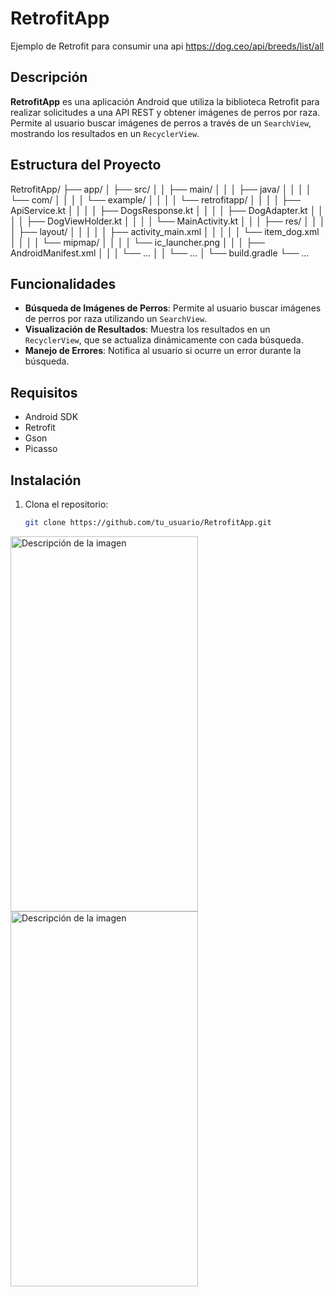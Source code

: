 # RetrofitApp
Ejemplo de Retrofit para consumir una api https://dog.ceo/api/breeds/list/all

## Descripción
**RetrofitApp** es una aplicación Android que utiliza la biblioteca Retrofit para realizar solicitudes a una API REST y obtener imágenes de perros por raza. Permite al usuario buscar imágenes de perros a través de un `SearchView`, mostrando los resultados en un `RecyclerView`.

## Estructura del Proyecto

RetrofitApp/ ├── app/ │ ├── src/ │ │ ├── main/ │ │ │ ├── java/ │ │ │ │ └── com/ │ │ │ │ └── example/ │ │ │ │ └── retrofitapp/ │ │ │ │ ├── ApiService.kt │ │ │ │ ├── DogsResponse.kt │ │ │ │ ├── DogAdapter.kt │ │ │ │ ├── DogViewHolder.kt │ │ │ │ └── MainActivity.kt │ │ │ ├── res/ │ │ │ │ ├── layout/ │ │ │ │ │ ├── activity_main.xml │ │ │ │ │ └── item_dog.xml │ │ │ │ └── mipmap/ │ │ │ │ └── ic_launcher.png │ │ │ ├── AndroidManifest.xml │ │ │ └── ... │ │ └── ... │ └── build.gradle └── ...


## Funcionalidades
- **Búsqueda de Imágenes de Perros**: Permite al usuario buscar imágenes de perros por raza utilizando un `SearchView`.
- **Visualización de Resultados**: Muestra los resultados en un `RecyclerView`, que se actualiza dinámicamente con cada búsqueda.
- **Manejo de Errores**: Notifica al usuario si ocurre un error durante la búsqueda.

## Requisitos
- Android SDK
- Retrofit
- Gson
- Picasso

## Instalación
1. Clona el repositorio:
   ```bash
   git clone https://github.com/tu_usuario/RetrofitApp.git

<img src="https://github.com/AlexanderSiguenza/RetrofitApp/blob/main/img/akita.png" alt="Descripción de la imagen" width="300" height="600">
<img src="https://github.com/AlexanderSiguenza/RetrofitApp/blob/main/img/bulldog.png" alt="Descripción de la imagen" width="300" height="600">
